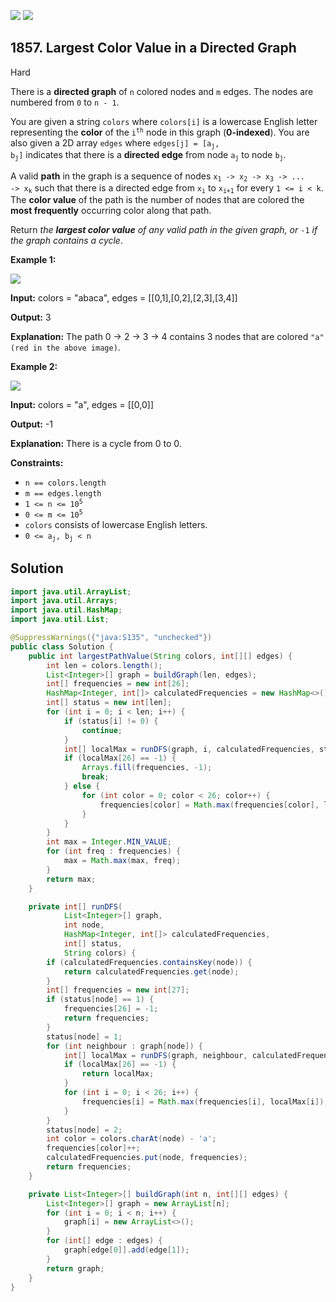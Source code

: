 [![](https://img.shields.io/github/stars/javadev/LeetCode-in-Java?label=Stars&style=flat-square)](https://github.com/javadev/LeetCode-in-Java)
[![](https://img.shields.io/github/forks/javadev/LeetCode-in-Java?label=Fork%20me%20on%20GitHub%20&style=flat-square)](https://github.com/javadev/LeetCode-in-Java/fork)

## 1857\. Largest Color Value in a Directed Graph

Hard

There is a **directed graph** of `n` colored nodes and `m` edges. The nodes are numbered from `0` to `n - 1`.

You are given a string `colors` where `colors[i]` is a lowercase English letter representing the **color** of the <code>i<sup>th</sup></code> node in this graph (**0-indexed**). You are also given a 2D array `edges` where <code>edges[j] = [a<sub>j</sub>, b<sub>j</sub>]</code> indicates that there is a **directed edge** from node <code>a<sub>j</sub></code> to node <code>b<sub>j</sub></code>.

A valid **path** in the graph is a sequence of nodes <code>x<sub>1</sub> -> x<sub>2</sub> -> x<sub>3</sub> -> ... -> x<sub>k</sub></code> such that there is a directed edge from <code>x<sub>i</sub></code> to <code>x<sub>i+1</sub></code> for every `1 <= i < k`. The **color value** of the path is the number of nodes that are colored the **most frequently** occurring color along that path.

Return _the **largest color value** of any valid path in the given graph, or_ `-1` _if the graph contains a cycle_.

**Example 1:**

![](https://assets.leetcode.com/uploads/2021/04/21/leet1.png)

**Input:** colors = "abaca", edges = \[\[0,1],[0,2],[2,3],[3,4]]

**Output:** 3

**Explanation:** The path 0 -> 2 -> 3 -> 4 contains 3 nodes that are colored `"a" (red in the above image)`.

**Example 2:**

![](https://assets.leetcode.com/uploads/2021/04/21/leet2.png)

**Input:** colors = "a", edges = \[\[0,0]]

**Output:** -1

**Explanation:** There is a cycle from 0 to 0.

**Constraints:**

*   `n == colors.length`
*   `m == edges.length`
*   <code>1 <= n <= 10<sup>5</sup></code>
*   <code>0 <= m <= 10<sup>5</sup></code>
*   `colors` consists of lowercase English letters.
*   <code>0 <= a<sub>j</sub>, b<sub>j</sub> < n</code>

## Solution

```java
import java.util.ArrayList;
import java.util.Arrays;
import java.util.HashMap;
import java.util.List;

@SuppressWarnings({"java:S135", "unchecked"})
public class Solution {
    public int largestPathValue(String colors, int[][] edges) {
        int len = colors.length();
        List<Integer>[] graph = buildGraph(len, edges);
        int[] frequencies = new int[26];
        HashMap<Integer, int[]> calculatedFrequencies = new HashMap<>();
        int[] status = new int[len];
        for (int i = 0; i < len; i++) {
            if (status[i] != 0) {
                continue;
            }
            int[] localMax = runDFS(graph, i, calculatedFrequencies, status, colors);
            if (localMax[26] == -1) {
                Arrays.fill(frequencies, -1);
                break;
            } else {
                for (int color = 0; color < 26; color++) {
                    frequencies[color] = Math.max(frequencies[color], localMax[color]);
                }
            }
        }
        int max = Integer.MIN_VALUE;
        for (int freq : frequencies) {
            max = Math.max(max, freq);
        }
        return max;
    }

    private int[] runDFS(
            List<Integer>[] graph,
            int node,
            HashMap<Integer, int[]> calculatedFrequencies,
            int[] status,
            String colors) {
        if (calculatedFrequencies.containsKey(node)) {
            return calculatedFrequencies.get(node);
        }
        int[] frequencies = new int[27];
        if (status[node] == 1) {
            frequencies[26] = -1;
            return frequencies;
        }
        status[node] = 1;
        for (int neighbour : graph[node]) {
            int[] localMax = runDFS(graph, neighbour, calculatedFrequencies, status, colors);
            if (localMax[26] == -1) {
                return localMax;
            }
            for (int i = 0; i < 26; i++) {
                frequencies[i] = Math.max(frequencies[i], localMax[i]);
            }
        }
        status[node] = 2;
        int color = colors.charAt(node) - 'a';
        frequencies[color]++;
        calculatedFrequencies.put(node, frequencies);
        return frequencies;
    }

    private List<Integer>[] buildGraph(int n, int[][] edges) {
        List<Integer>[] graph = new ArrayList[n];
        for (int i = 0; i < n; i++) {
            graph[i] = new ArrayList<>();
        }
        for (int[] edge : edges) {
            graph[edge[0]].add(edge[1]);
        }
        return graph;
    }
}
```